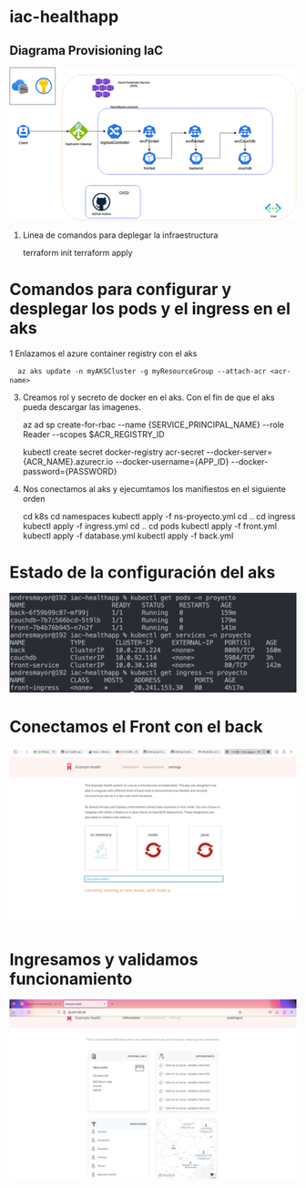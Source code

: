 # iac-healthapp

## Diagrama Provisioning IaC

  ![Infra](./ss/iacDiagram.png)

1. Linea de comandos para deplegar la infraestructura 
  
   terraform init
   terraform apply

# Comandos para configurar y desplegar los pods y el ingress en el aks 

1 Enlazamos el azure container registry con el aks

      az aks update -n myAKSCluster -g myResourceGroup --attach-acr <acr-name>

3. Creamos rol y secreto de docker en el aks. Con el fin de que el aks pueda descargar las imagenes.

      az ad sp create-for-rbac --name {SERVICE_PRINCIPAL_NAME} --role Reader --scopes $ACR_REGISTRY_ID
      
      kubectl create secret docker-registry acr-secret --docker-server={ACR_NAME}.azurecr.io --docker-username={APP_ID} --docker-              password={PASSWORD}


4. Nos conectamos al aks y ejecumtamos los manifiestos en el siguiente orden 

      cd k8s
      cd namespaces
      kubectl apply -f ns-proyecto.yml
      cd ..
      cd ingress
      kubectl apply -f ingress.yml
      cd ..
      cd pods
      kubectl apply -f front.yml
      kubectl apply -f database.yml
      kubectl apply -f back.yml

# Estado de la configuración del aks

  ![config](./ss/configurationaks.png)

# Conectamos el Front con el back

  ![conect](./ss/conectionFrontBack.png)
  
# Ingresamos y validamos funcionamiento

  ![app](./ss/pruebaApp.png)

      


